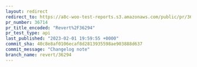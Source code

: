 ```yaml
---
layout: redirect
redirect_to: https://a8c-woo-test-reports.s3.amazonaws.com/public/pr/36714/api/index.html
pr_number: 36714
pr_title_encoded: "Revert%2F36294"
pr_test_type: api
last_published: "2023-02-01 19:59:55 +0000"
commit_sha: 40c8e8af0106ecaf8d2813935598ae903888d637
commit_message: "Changelog note"
branch_name: revert/36294
---
```

